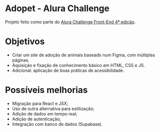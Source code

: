 # Adopet - Alura Challenge

Projeto feito como parte do [Alura Challenge Front-End 4ª edição](https://www.alura.com.br/challenges/front-end-4?host=https://cursos.alura.com.br).

# Objetivos

- Criar um site de adoção de animais baseado num Figma, com múltiplas páginas.
- Aquisição e fixação de conhecimento básico em HTML, CSS e JS.
- Adicional: aplicação de boas práticas de acessibilidade.

# Possíveis melhorias

- Migração para React e JSX;
- Uso de outra alternativa para estilização;
- Adição de dados em tempo real;
- Adição de autenticação;
- Integração com banco de dados (Supabase).
